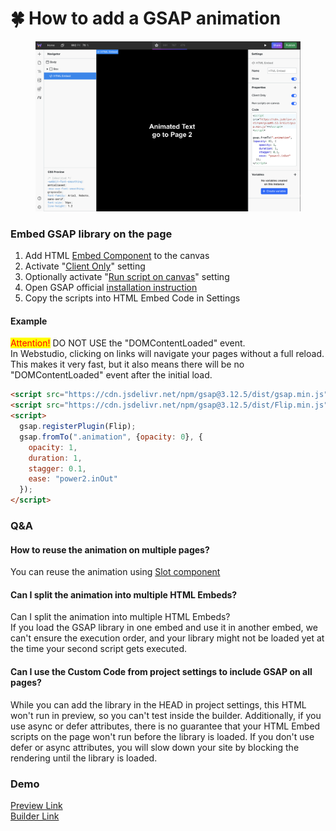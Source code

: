 # 🍀 How to add a GSAP animation

<figure><img src="../../.gitbook/assets/Screenshot 2024-03-30 at 17.29.27.png" alt=""><figcaption></figcaption></figure>

### Embed GSAP library on the page

1. Add HTML [Embed Component](../core-components/html-embed.md) to the canvas
2. Activate "[Client Only](../core-components/html-embed.md#client-only)" setting
3. Optionally activate "[Run script on canvas](../core-components/html-embed.md#run-script-on-canvas)" setting
4. Open GSAP official [installation instruction](https://gsap.com/docs/v3/Installation)&#x20;
5. Copy the scripts into HTML Embed Code in Settings

#### Example

<mark style="color:red;">Attention!</mark> DO NOT USE the "DOMContentLoaded" event. \
In Webstudio, clicking on links will navigate your pages without a full reload. This makes it very fast, but it also means there will be no "DOMContentLoaded" event after the initial load.

```html
<script src="https://cdn.jsdelivr.net/npm/gsap@3.12.5/dist/gsap.min.js"></script>
<script src="https://cdn.jsdelivr.net/npm/gsap@3.12.5/dist/Flip.min.js"></script>
<script>
  gsap.registerPlugin(Flip);
  gsap.fromTo(".animation", {opacity: 0}, {
    opacity: 1, 
    duration: 1, 
    stagger: 0.1, 
    ease: "power2.inOut"
  });  
</script>
```

### Q\&A

#### How to reuse the animation on multiple pages?

You can reuse the animation using [Slot component](../core-components/html-embed.md#how-to-reuse-your-custom-code-across-multiple-web-pages)

#### Can I split the animation into multiple HTML Embeds?&#x20;

Can I split the animation into multiple HTML Embeds? \
If you load the GSAP library in one embed and use it in another embed, we can't ensure the execution order, and your library might not be loaded yet at the time your second script gets executed.

#### Can I use the Custom Code from project settings to include GSAP on all pages?&#x20;

While you can add the library in the HEAD in project settings, this HTML won't run in preview, so you can't test inside the builder. Additionally, if you use async or defer attributes, there is no guarantee that your HTML Embed scripts on the page won't run before the library is loaded. If you don't use defer or async attributes, you will slow down your site by blocking the rendering until the library is loaded.

### Demo

[Preview Link](https://simple-gsap-demo.wstd.io/)\
[Builder Link](https://apps.webstudio.is/builder/623cdb40-24bb-4809-a610-145b6eefcf21?authToken=d0544921-f4bb-4697-a0d8-2efd2a0c4a11\&mode=preview)
